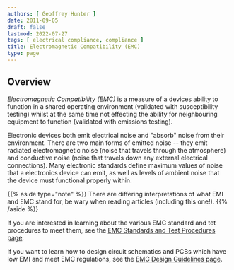```yaml
---
authors: [ Geoffrey Hunter ]
date: 2011-09-05
draft: false
lastmod: 2022-07-27
tags: [ electrical compliance, compliance ]
title: Electromagnetic Compatibility (EMC)
type: page
---
```


## Overview

_Electromagnetic Compatibility (EMC)_ is a measure of a devices ability to function in a shared operating environment (validated with susceptibility testing) whilst at the same time not effecting the ability for neighbouring equipment to function (validated with emissions testing).

Electronic devices both emit electrical noise and "absorb" noise from their environment. There are two main forms of emitted noise -- they emit radiated electromagnetic noise (noise that travels through the atmosphere) and conductive noise (noise that travels down any external electrical connections). Many electronic standards define maximum values of noise that a electronics device can emit, as well as levels of ambient noise that the device must functional properly within.

{{% aside type="note" %}}
There are differing interpretations of what EMI and EMC stand for, be wary when reading articles (including this one!).
{{% /aside %}}

If you are interested in learning about the various EMC standard and tet procedures to meet them, see the [EMC Standards and Test Procedures page](emc-standards-and-test-procedures/).

If you want to learn how to design circuit schematics and PCBs which have low EMI and meet EMC regulations, see the [EMC Design Guidelines page](emc-design-guidelines/).
